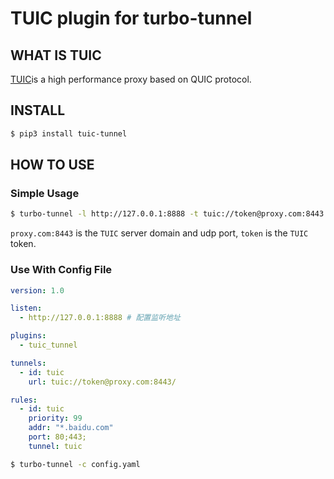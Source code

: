 # TUIC plugin for turbo-tunnel

## WHAT IS TUIC

[TUIC](https://github.com/EAimTY/tuic)is a high performance proxy based on QUIC protocol.

## INSTALL

```bash
$ pip3 install tuic-tunnel
```

## HOW TO USE

### Simple Usage

```bash
$ turbo-tunnel -l http://127.0.0.1:8888 -t tuic://token@proxy.com:8443 -p tuic_tunnel
```

`proxy.com:8443` is the `TUIC` server domain and udp port, `token` is the `TUIC` token.

### Use With Config File

```yaml
version: 1.0

listen: 
  - http://127.0.0.1:8888 # 配置监听地址

plugins:
  - tuic_tunnel

tunnels:
  - id: tuic
    url: tuic://token@proxy.com:8443/

rules:
  - id: tuic
    priority: 99
    addr: "*.baidu.com"
    port: 80;443;
    tunnel: tuic
```

```bash
$ turbo-tunnel -c config.yaml
```
